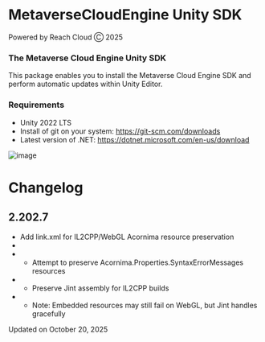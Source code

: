 # MetaverseCloudEngine Unity SDK
Powered by Reach Cloud Ⓒ 2025
### The Metaverse Cloud Engine Unity SDK
This package enables you to install the Metaverse Cloud Engine SDK and perform automatic updates within Unity Editor.

### Requirements
* Unity 2022 LTS
* Install of git on your system: https://git-scm.com/downloads
* Latest version of .NET: https://dotnet.microsoft.com/en-us/download

![image](https://user-images.githubusercontent.com/14853489/188254018-453aae49-a6a3-4e6e-8fd2-fe4bbf6310d1.png)

# Changelog

## 2.202.7
- Add link.xml for IL2CPP/WebGL Acornima resource preservation
- 
- - Attempt to preserve Acornima.Properties.SyntaxErrorMessages resources
- - Preserve Jint assembly for IL2CPP builds
- - Note: Embedded resources may still fail on WebGL, but Jint handles gracefully

Updated on October 20, 2025
